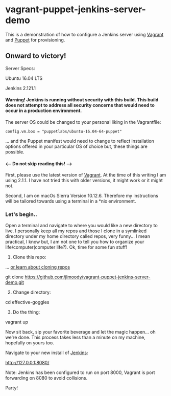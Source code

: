 # vagrant-puppet-jenkins-server-demo

This is a demonstration of how to configure a Jenkins server using [Vagrant](https://www.vagrantup.com/) and [Puppet](https://puppet.com/) for provisioning.

## Onward to victory!

Server Specs:

Ubuntu 16.04 LTS

Jenkins 2.121.1

#### Warning! Jenkins is running without security with this build. This build does not attempt to address all security concerns that would need to occur in a production environment.

The server OS could be changed to your personal liking in the Vagrantfile:

```
config.vm.box = "puppetlabs/ubuntu-16.04-64-puppet"
```

... and the Puppet manifest would need to change to reflect installation options offered in your particular OS of choice but, these things are possible.

#### \<\-\- Do not skip reading this! \-\-\>

First, please use the latest version of [Vagrant](https://www.vagrantup.com/). At the time of this writing I am using 2.1.1. I have not tried this with older versions, it might work or it might not.

Second, I am on macOs Sierra Version 10.12.6. Therefore my instructions will be tailored towards using a terminal in a \*nix environment.

### Let's begin..

Open a terminal and navigate to where you would like a new directory to live. I personally keep all my repos and those I clone in a symlinked directory under my home directory called repos, very funny... I mean practical, I know but, I am not one to tell you how to organize your life/computer(computer life?). Ok, time for some fun stuff!

1. Clone this repo:

... [or learn about cloning repos](https://help.github.com/articles/cloning-a-repository/)

git clone https://github.com/jlmoody/vagrant-puppet-jenkins-server-demo.git

2. Change directory:

cd effective-goggles

3. Do the thing:

vagrant up

Now sit back, sip your favorite beverage and let the magic happen... oh we're done. This process takes less than a minute on my machine, hopefully on yours too.

Navigate to your new install of [Jenkins](https://jenkins.io/):

http://127.0.0.1:8080/

Note: Jenkins has been configured to run on port 8000, Vagrant is port forwarding on 8080 to avoid collisions.

Party!